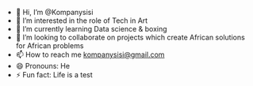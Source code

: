 - 👋 Hi, I’m @Kompanysisi
- 👀 I’m interested in the role of Tech in Art
- 🌱 I’m currently learning Data science & boxing
- 💞️ I’m looking to collaborate on projects which create African solutions for African problems
- 📫 How to reach me kompanysisi@gmail.com
- 😄 Pronouns: He
- ⚡ Fun fact: Life is a test 

<!---
Kompanysisi/Kompanysisi is a ✨ special ✨ repository because its `README.md` (this file) appears on your GitHub profile.
You can click the Preview link to take a look at your changes.
--->
